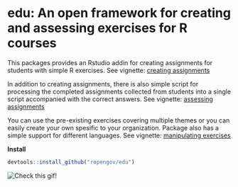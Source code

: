 edu: An open framework for creating and assessing exercises for R courses
===================================================

This packages provides an Rstudio addin for creating assignments for students with simple R exercises. See vignette: [creating assignments](https://ropengov.github.io/edu/articles/a_creating_assignments.html)

In addition to creating assignments, there is also simple script for processing the completed assignments collected from students into a single script accompanied with the correct answers. See vignette: [assessing assignments](https://ropengov.github.io/edu/articles/b_assessing_assignments.html)

You can use the pre-existing exercises covering multiple themes or you can easily create your own spesific to your organization. Package also has a simple support for different languages. See vignette: [manipulating exercises](https://ropengov.github.io/edu/articles/c_manipulating_exercises.html)

**Install**

```r
devtools::install_github("ropengov/edu")
```

![**Check this gif!**](http://software.markuskainu.fi/ropengov/edu/ropengov_edu.gif)




